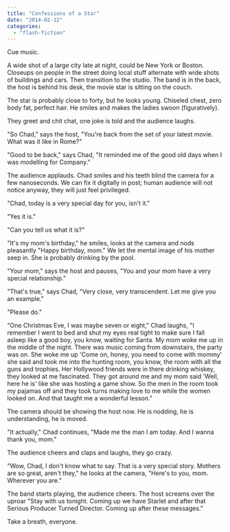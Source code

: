 ```yaml
---
title: "Confessions of a Star"
date: "2014-02-12"
categories: 
  - "flash-fiction"
---
```


Cue music.

A wide shot of a large city late at night, could be New York or Boston. Closeups on people in the street doing local stuff alternate with wide shots of buildings and cars. Then transition to the studio. The band is in the back, the host is behind his desk, the movie star is sitting on the couch.

The star is probably close to forty, but he looks young. Chiseled chest, zero body fat, perfect hair. He smiles and makes the ladies swoon (figuratively).

They greet and chit chat, one joke is told and the audience laughs.

"So Chad," says the host, "You're back from the set of your latest movie. What was it like in Rome?"

"Good to be back," says Chad, "It reminded me of the good old days when I was modelling for Company."

The audience applauds. Chad smiles and his teeth blind the camera for a few nanoseconds. We can fix it digitally in post; human audience will not notice anyway, they will just feel privileged.

"Chad, today is a very special day for you, isn't it."

"Yes it is."

"Can you tell us what it is?"

"It's my mom's birthday," he smiles, looks at the camera and nods pleasantly "Happy birthday, mom." We let the mental image of his mother seep in. She is probably drinking by the pool.

"Your mom," says the host and pauses, "You and your mom have a very special relationship."

"That's true," says Chad, "Very close, very transcendent. Let me give you an example."

"Please do."

"One Christmas Eve, I was maybe seven or eight," Chad laughs, "I remember I went to bed and shut my eyes real tight to make sure I fall asleep like a good boy, you know, waiting for Santa. My mom woke me up in the middle of the night. There was music coming from downstairs, the party was on. She woke me up 'Come on, honey, you need to come with mommy' she said and took me into the hunting room, you know, the room with all the guns and trophies. Her Hollywood friends were in there drinking whiskey, they looked at me fascinated. They got around me and my mom said 'Well, here he is' like she was hosting a game show. So the men in the room took my pajamas off and they took turns making love to me while the women looked on. And that taught me a wonderful lesson."

The camera should be showing the host now. He is nodding, he is understanding, he is moved.

"It actually," Chad continues, "Made me the man I am today. And I wanna thank you, mom."

The audience cheers and claps and laughs, they go crazy.

"Wow, Chad, I don't know what to say. That is a very special story. Mothers are so great, aren't they," he looks at the camera, "Here's to you, mom. Wherever you are."

The band starts playing, the audience cheers. The host screams over the uproar "Stay with us tonight. Coming up we have Starlet and after that Serious Producer Turned Director. Coming up after these messages."

Take a breath, everyone.

